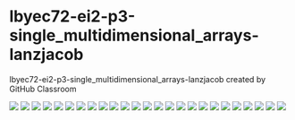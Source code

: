 # lbyec72-ei2-p3-single_multidimensional_arrays-lanzjacob
lbyec72-ei2-p3-single_multidimensional_arrays-lanzjacob created by GitHub Classroom

![](1.PNG)
![](2.PNG)
![](3.PNG)
![](4.PNG)
![](5.PNG)
![](6.PNG)
![](7.PNG)
![](8.PNG)
![](9.PNG)
![](10.PNG)
![](11.PNG)
![](12.PNG)
![](13.PNG)
![](14.PNG)
![](15.PNG)
![](16.PNG)
![](17.PNG)
![](18.PNG)
![](19.PNG)
![](20.PNG)
![](21.PNG)
![](22.1.PNG)
![](23.PNG)
![](24.PNG)
![](7.PNG)
